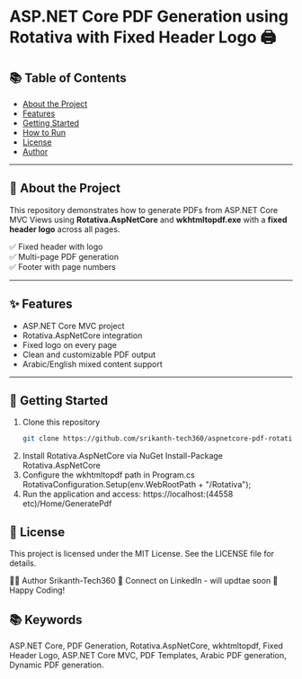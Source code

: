 # ASP.NET Core PDF Generation using Rotativa with Fixed Header Logo 🖨️

## 📚 Table of Contents

- [About the Project](#about-the-project)
- [Features](#features)
- [Getting Started](#getting-started)
- [How to Run](#how-to-run)
- [License](#license)
- [Author](#author)

---

## 📖 About the Project

This repository demonstrates how to generate PDFs from ASP.NET Core MVC Views using **Rotativa.AspNetCore** and **wkhtmltopdf.exe** with a **fixed header logo** across all pages.

✅ Fixed header with logo  
✅ Multi-page PDF generation  
✅ Footer with page numbers

---

## ✨ Features

- ASP.NET Core MVC project
- Rotativa.AspNetCore integration
- Fixed logo on every page
- Clean and customizable PDF output
- Arabic/English mixed content support

---

## 🚀 Getting Started

1. Clone this repository
   ```bash
   git clone https://github.com/srikanth-tech360/aspnetcore-pdf-rotativa-header-logo.git

2. Install Rotativa.AspNetCore via NuGet
  Install-Package Rotativa.AspNetCore
3. Configure the wkhtmltopdf path in Program.cs
  RotativaConfiguration.Setup(env.WebRootPath + "/Rotativa");
4. Run the application and access:
     https://localhost:<port>(44558 etc)/Home/GeneratePdf

## 📜 License
This project is licensed under the MIT License.
See the LICENSE file for details.

🙋‍♂️ Author
Srikanth-Tech360
📧 Connect on LinkedIn - will updtae soon
🚀 Happy Coding!

## 📚 Keywords

ASP.NET Core, PDF Generation, Rotativa.AspNetCore, wkhtmltopdf, Fixed Header Logo, ASP.NET Core MVC, PDF Templates, Arabic PDF generation, Dynamic PDF generation.

